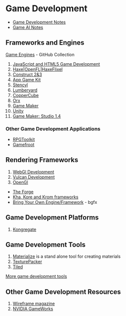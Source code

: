 # Game Development

- [Game Development Notes](game-development-notes.md)
- [Game AI Notes](game-ai-notest.md)

## Frameworks and Engines

[Game Engines](https://github.com/collections/game-engines) - GitHub Collection

1. [JavaScript and HTML5 Game Development](game-engines-and-frameworks/javascript-html5-game-development.md)
2. [Haxe|OpenFL|HaxeFlixel](game-engines-and-frameworks/haxe-flixel-game-development.md)
3. [Construct 2&3](game-engines-and-frameworks/construct-game-development.md)
4. [App Game Kit](game-engines-and-frameworks/app-game-kit-development.md)
5. [Stencyl](game-engines-and-frameworks/stencyl-game-development.md)
6. [Lumberyard](https://aws.amazon.com/lumberyard/)
7. [CopperCube](https://www.ambiera.com/coppercube/index.html)
8. [Orx](https://orx-project.org/)
9. [Game Maker](game-maker-development.md)
10. [Unity](game-engines-and-frameworks/unity-game-development.md)
11. [Game Maker: Studio 1.4](game-engines-and-frameworks/game-maker-studio-1.md)

### Other Game Development Applications

- [RPGToolkit](http://www.rpgtoolkit.net/)
- [Gamefroot](https://make.gamefroot.com/)

## Rendering Frameworks

1. [WebGl Development](webgl-development.md)
2. [Vulcan Development](vulcan-development.md)
3. [OpenGl](opengl-development.md)

- [The Forge](https://github.com/ConfettiFX/The-Forge)
- [Kha, Kore and Krom frameworks](https://github.com/Kode)
- [Bring Your Own Engine/Framework](https://github.com/bkaradzic/bgfx) - bgfx

## Game Development Platforms

1. [Kongregate](game-development-platforms/kongregate-notes.md)

## Game Development Tools

1. [Materialize](http://www.boundingboxsoftware.com/materialize/index.php) is a stand alone tool for creating materials
2. [TexturePacker](https://www.codeandweb.com/texturepacker)
3. [Tiled](https://www.mapeditor.org/)

[More game development tools](game-development-tools.md)

## Other Game Development Resources

1. [Wireframe magazine](https://wireframe.raspberrypi.org/issues)
2. [NVIDIA GameWorks](https://developer.nvidia.com/gameworks)
